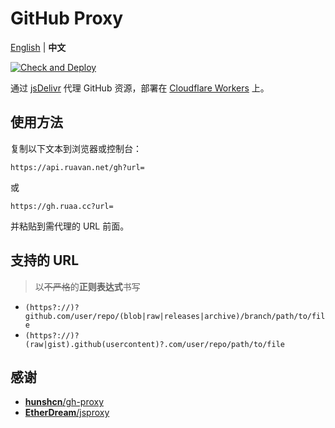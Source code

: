 # GitHub Proxy

[English](./README.md) | **中文**

[![Check and Deploy](https://github.com/prprnya/gh-proxy/actions/workflows/wrangler.yml/badge.svg)](https://github.com/prprnya/gh-proxy/actions/workflows/wrangler.yml)

通过 [jsDelivr](https://jsdelivr.com) 代理 GitHub 资源，部署在 [Cloudflare Workers](https://workers.cloudflare.com) 上。

## 使用方法

复制以下文本到浏览器或控制台：

```text
https://api.ruavan.net/gh?url=
```

或

```text
https://gh.ruaa.cc?url=
```

并粘贴到需代理的 URL 前面。

## 支持的 URL

> 以~~不严格~~的**正则表达式**书写

- `(https?://)?github.com/user/repo/(blob|raw|releases|archive)/branch/path/to/file`
- `(https?://)?(raw|gist).github(usercontent)?.com/user/repo/path/to/file`

## 感谢

- [**hunshcn**/gh-proxy](https://github.com/hunshcn/gh-proxy)
- [**EtherDream**/jsproxy](https://github.com/EtherDream/jsproxy)
